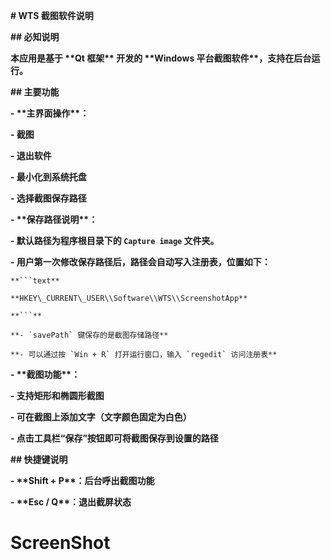 **# WTS 截图软件说明**

**## 必知说明**

**本应用是基于 \*\*Qt 框架\*\* 开发的 \*\*Windows 平台截图软件\*\*，支持在后台运行。**

**## 主要功能**

**- \*\*主界面操作\*\*：**  

  **- 截图**  

  **- 退出软件**  

  **- 最小化到系统托盘**  

  **- 选择截图保存路径**  

**- \*\*保存路径说明\*\*：**  

  **- 默认路径为程序根目录下的 `Capture image` 文件夹。**  

  **- 用户第一次修改保存路径后，路径会自动写入注册表，位置如下：**  

    **```text**
    
    **HKEY\_CURRENT\_USER\\Software\\WTS\\ScreenshotApp**
    
    **```**
    
    **- `savePath` 键保存的是截图存储路径**  
    
    **- 可以通过按 `Win + R` 打开运行窗口，输入 `regedit` 访问注册表**  

**- \*\*截图功能\*\*：**  

  **- 支持矩形和椭圆形截图**  

  **- 可在截图上添加文字（文字颜色固定为白色）**  

  **- 点击工具栏“保存”按钮即可将截图保存到设置的路径**  

**## 快捷键说明**

**- \*\*Shift + P\*\*：后台呼出截图功能**  

**- \*\*Esc / Q\*\*：退出截屏状态**
# ScreenShot
